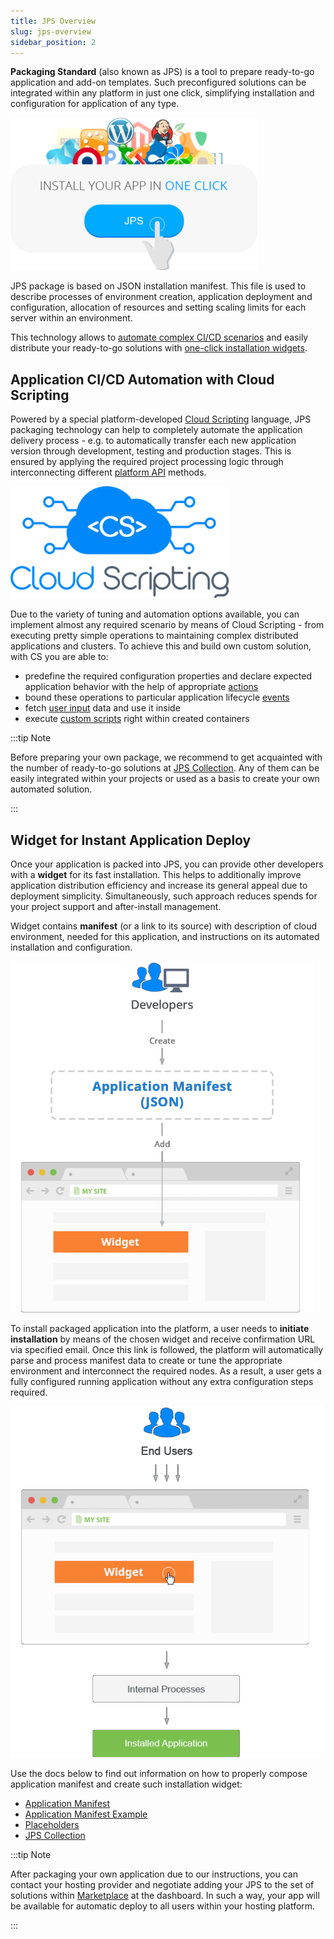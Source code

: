 ```yaml
---
title: JPS Overview
slug: jps-overview
sidebar_position: 2
---
```


<!-- ## Packaging Standard for CI/CD Automation -->

**Packaging Standard** (also known as JPS) is a tool to prepare ready-to-go application and add-on templates. Such preconfigured solutions can be integrated within any platform in just one click, simplifying installation and configuration for application of any type.

<div style={{
    display:'flex',
    justifyContent: 'center',
    margin: '0 0 1rem 0'
}}>

![Locale Dropdown](./img/JPSOverview/00.png)

</div>

JPS package is based on JSON installation manifest. This file is used to describe processes of environment creation, application deployment and configuration, allocation of resources and setting scaling limits for each server within an environment.

This technology allows to [automate complex CI/CD scenarios](/deployment-tools/cloud-scripting-&-jps/jps-overview#application-cicd-automation-with-cloud-scripting) and easily distribute your ready-to-go solutions with [one-click installation widgets](/deployment-tools/cloud-scripting-&-jps/jps-overview#widget-for-instant-application-deploy).

## Application CI/CD Automation with Cloud Scripting

Powered by a special platform-developed [Cloud Scripting](https://docs.cloudscripting.com/) language, JPS packaging technology can help to completely automate the application delivery process - e.g. to automatically transfer each new application version through development, testing and production stages. This is ensured by applying the required project processing logic through interconnecting different [platform API](https://cloudmydc.com/) methods.

<div style={{
    display:'flex',
    justifyContent: 'center',
    margin: '0 0 1rem 0'
}}>

![Locale Dropdown](./img/JPSOverview/01.png)

</div>

Due to the variety of tuning and automation options available, you can implement almost any required scenario by means of Cloud Scripting - from executing pretty simple operations to maintaining complex distributed applications and clusters. To achieve this and build own custom solution, with CS you are able to:

- predefine the required configuration properties and declare expected application behavior with the help of appropriate [actions](https://docs.cloudscripting.com/creating-manifest/actions/)
- bound these operations to particular application lifecycle [events](https://docs.cloudscripting.com/creating-manifest/events/)
- fetch [user input](https://docs.cloudscripting.com/creating-manifest/placeholders/#input-parameters) data and use it inside
- execute [custom scripts](https://docs.cloudscripting.com/creating-manifest/custom-scripts/) right within created containers

:::tip Note

Before preparing your own package, we recommend to get acquainted with the number of ready-to-go solutions at [JPS Collection](https://github.com/jelastic-jps). Any of them can be easily integrated within your projects or used as a basis to create your own automated solution.

:::

## Widget for Instant Application Deploy

Once your application is packed into JPS, you can provide other developers with a **widget** for its fast installation. This helps to additionally improve application distribution efficiency and increase its general appeal due to deployment simplicity. Simultaneously, such approach reduces spends for your project support and after-install management.

Widget contains **manifest** (or a link to its source) with description of cloud environment, needed for this application, and instructions on its automated installation and configuration.

<div style={{
    display:'flex',
    justifyContent: 'center',
    margin: '0 0 1rem 0'
}}>

![Locale Dropdown](./img/JPSOverview/02.png)

</div>

To install packaged application into the platform, a user needs to **initiate installation** by means of the chosen widget and receive confirmation URL via specified email. Once this link is followed, the platform will automatically parse and process manifest data to create or tune the appropriate environment and interconnect the required nodes. As a result, a user gets a fully configured running application without any extra configuration steps required.

<div style={{
    display:'flex',
    justifyContent: 'center',
    margin: '0 0 1rem 0'
}}>

![Locale Dropdown](./img/JPSOverview/03-widget-to-application.png)

</div>

Use the docs below to find out information on how to properly compose application manifest and create such installation widget:

- [Application Manifest](/deployment-tools/cloud-scripting-&-jps/application-manifest)
- [Application Manifest Example](https://docs.cloudscripting.com/samples/)
- [Placeholders](https://docs.cloudscripting.com/creating-manifest/placeholders/)
- [JPS Collection](https://github.com/jelastic-jps)

:::tip Note

After packaging your own application due to our instructions, you can contact your hosting provider and negotiate adding your JPS to the set of solutions within [Marketplace](/deployment-tools/cloud-scripting-&-jps/marketplace) at the dashboard. In such a way, your app will be available for automatic deploy to all users within your hosting platform.

:::
